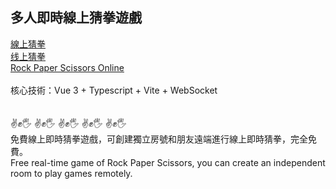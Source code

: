 ## 多人即時線上猜拳遊戲

[線上猜拳](https://morra.begoodtool.com/) <br>
[线上猜拳](https://morra.begoodtool.com/cn) <br>
[Rock Paper Scissors Online](https://morra.begoodtool.com/en) <br>
<br>
核心技術：Vue 3 + Typescript + Vite + WebSocket<br>
<br><br>
✌️✊🖐️ ✌️✊🖐️ ✌️✊🖐️ ✌️✊🖐️ ✌️✊🖐️<br>
免費線上即時猜拳遊戲，可創建獨立房號和朋友遠端進行線上即時猜拳，完全免費。<br>
Free real-time game of Rock Paper Scissors, you can create an independent room to play games remotely.
